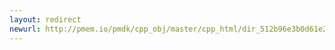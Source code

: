 ```yaml
---
layout: redirect
newurl: http://pmem.io/pmdk/cpp_obj/master/cpp_html/dir_512b96e3b0d61e2c7fbf40c4cd340228.html
---
```

